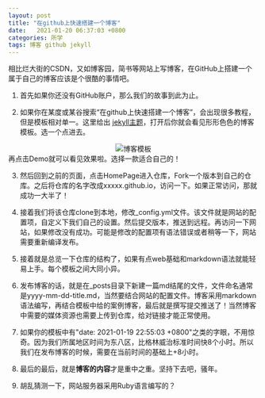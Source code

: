 ```yaml
---
layout: post
title: "在github上快速搭建一个博客"
date:   2021-01-20 06:37:03 +0800
categories: 所学
tags: 博客 github jekyll
---
```


相比烂大街的CSDN，又如博客园，简书等网站上写博客，在GitHub上搭建一个属于自己的博客应该是个很酷的事情吧。<br />

1. 首先如果你还没有GitHub账户，那么我们的故事到此为止。

2. 如果你在某度或某谷搜索“在github上快速搭建一个博客”，会出现很多教程，但是模板相对单一。这里给出 [jekyll主题](http://jekyllthemes.org/)，打开后你就会看见形形色色的博客模板。选一个点进去。
<div align=center>
  <img src="{{site.baseurl}}/assets/res/01190101.jpg" alt="博客模板"/>
</div>
再点击Demo就可以看见效果啦。选择一款适合自己的！

3. 然后回到之前的页面，点击HomePage进入仓库，Fork一个版本到自己的仓库。之后将仓库的名字改成xxxxx.github.io，访问一下。如果正常访问，那就成功一大半了！

4. 接着我们将该仓库clone到本地，修改_config.yml文件。该文件就是网站的配置项，自定义下我们自己的设置。然后提交版本，推送到远程。再访问一下网站，如果修改没有成功。可能是修改的配置项有语法错误或者稍等一下，网站需要重新编译发布。

5. 接着就是总览一下仓库的结构了，如果有点web基础和markdown语法就能轻易上手。每个模板之间大同小异。

6. 发布博客的话，就是在_posts目录下新建一篇md结尾的文件，文件命名通常是yyyy-mm-dd-title.md，当然要结合网站的配置文件。博客采用markdown语法编写，再结合模板中给的案例博客，最后就是撰写提交推送了！当然博客中需要的媒体资源也需要上传到仓库，给对链接才能正常使用。

7. 如果你的模板中有"date:   2021-01-19 22:55:03 +0800"之类的字眼，不用惊奇。因为我们所属地区时间为东八区，比格林威治标准时间快8个小时。所以我们在发布博客的时候，需要在当前时间的基础上+8小时。


8. 最后的最后，就是**博客的内容**才是重中之重。坚持下去吧，骚年。

9. 胡乱猜测一下，网站服务器采用Ruby语言编写的？

